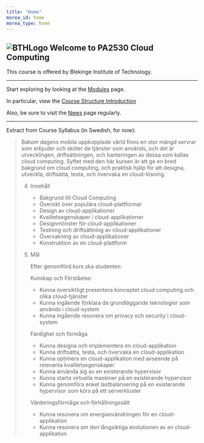 ```yaml
---
title: "Home"
morea_id: home
morea_type: home
---
```




## ![BTHLogo]({{site.baseurl}}/morea/BTHlogo_big.png) Welcome to PA2530 Cloud Computing
This course is offered by Blekinge Institute of Technology.

---

Start exploring by looking at the [Modules]({{site.baseurl}}/modules) page.

In particular, view the [Course Structure Introduction](http://youtu.be/flTwMSKe79I)

Also, be sure to visit the [News]({{site.baseurl}}/news) page regularly.

---

Extract from Course Syllabus (in Swedish, for now):

> Bakom dagens mobila uppkopplade värld finns en stor mängd servrar som erbjuder och sköter de tjänster som används, och det är utvecklingen, driftsättningen, och hanteringen av dessa som kallas cloud computing. Syftet med den här kursen är att ge en bred bakgrund om cloud computing, och praktisk hjälp för att designa, utveckla, driftsätta, testa, och övervaka en cloud-lösning. 
> 
> 4. Innehåll
> 	  *	Bakgrund till Cloud Computing
> 	  *	Översikt över populära cloud-plattformar
> 	  *	Design av cloud-applikationer
> 	  *	Kvalitetsegenskaper i cloud-applikationer
> 	  *	Designmönster för cloud-applikationer
> 	  *	Testning och driftsättning av cloud-applikationer
> 	  *	Övervakning av cloud-applikationer
> 	  *	Konstruktion av en cloud-plattform
> 
>  5. Mål 
> 
> 	  Efter genomförd kurs ska studenten: 
>
> 	  Kunskap och Förståelse:
>
> 	  *	Kunna översiktligt presentera konceptet cloud computing och olika cloud-tjänster
> 	  *	Kunna ingående förklara de grundläggande teknologier som används i cloud-system
> 	  *	Kunna ingående resonera om privacy och security i cloud-system
>
> 	  Färdighet och förmåga
>
> 	  *	Kunna designa och implementera en cloud-applikation
> 	  *	Kunna driftsätta, testa, och övervaka en cloud-applikation
> 	  *	Kunna optimera en cloud-applikation med avseende på relevanta kvalitetsegenskaper
> 	  *	Kunna använda sig av en existerande hypervisor
> 	  *	Kunna starta virtuella maskiner på en existerande hypervisor
> 	  *	Kunna genomföra enkel lastbalansering på en existerande hypervisor som körs på ett serverkluster
>
> 	  Värderingsförmåga och förhållningssätt
>
> 	  *	Kunna resonera om energianvändningen för en cloud-applikation
> 	  *	Kunna resonera om den långsiktiga evolutionen av en cloud-applikation
> 
